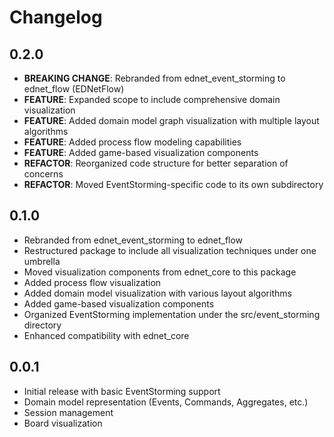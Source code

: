 # Changelog

## 0.2.0

* **BREAKING CHANGE**: Rebranded from ednet_event_storming to ednet_flow (EDNetFlow)
* **FEATURE**: Expanded scope to include comprehensive domain visualization
* **FEATURE**: Added domain model graph visualization with multiple layout algorithms
* **FEATURE**: Added process flow modeling capabilities
* **FEATURE**: Added game-based visualization components
* **REFACTOR**: Reorganized code structure for better separation of concerns
* **REFACTOR**: Moved EventStorming-specific code to its own subdirectory

## 0.1.0

* Rebranded from ednet_event_storming to ednet_flow
* Restructured package to include all visualization techniques under one umbrella
* Moved visualization components from ednet_core to this package
* Added process flow visualization
* Added domain model visualization with various layout algorithms
* Added game-based visualization components
* Organized EventStorming implementation under the src/event_storming directory
* Enhanced compatibility with ednet_core

## 0.0.1

* Initial release with basic EventStorming support
* Domain model representation (Events, Commands, Aggregates, etc.)
* Session management
* Board visualization 